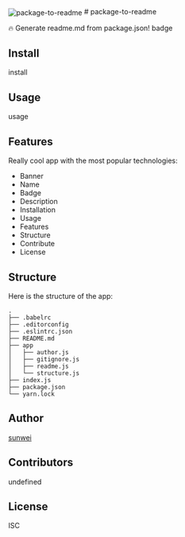 <img src="http://www.eqfox.com/readme/banner/package-to-readme" alt="package-to-readme" align="center" />
# package-to-readme

🔥 Generate readme.md from package.json!
badge

## Install
install

## Usage
usage

## Features
Really cool app with the most popular technologies:
* Banner
* Name
* Badge
* Description
* Installation
* Usage
* Features
* Structure
* Contribute
* License

## Structure
Here is the structure of the app:
```
.
├── .babelrc
├── .editorconfig
├── .eslintrc.json
├── README.md
├── app
│   ├── author.js
│   ├── gitignore.js
│   ├── readme.js
│   └── structure.js
├── index.js
├── package.json
└── yarn.lock
```

## Author
[sunwei](http://www.eqfox.com)

## Contributors
undefined

## License
ISC

